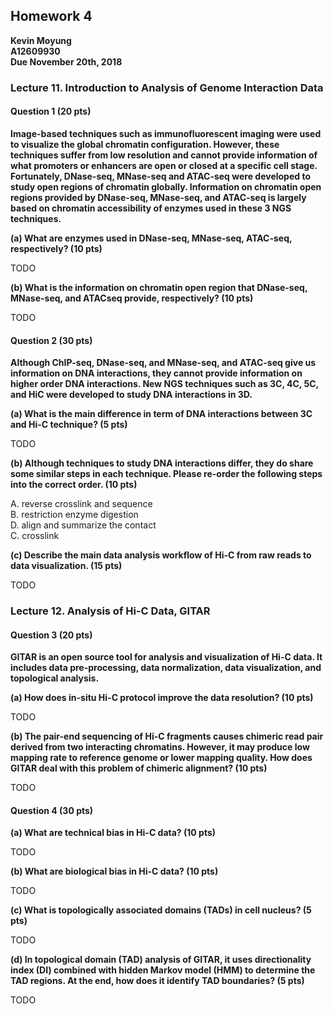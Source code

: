 ## Homework 4

**Kevin Moyung**  
**A12609930**  
**Due November 20th, 2018**  

### Lecture 11. Introduction to Analysis of Genome Interaction Data

#### Question 1 (20 pts)

**Image-based techniques such as immunofluorescent imaging were used to visualize the
global chromatin configuration. However, these techniques suffer from low resolution and
cannot provide information of what promoters or enhancers are open or closed at a specific
cell stage. Fortunately, DNase-seq, MNase-seq and ATAC-seq were developed to study
open regions of chromatin globally. Information on chromatin open regions provided by
DNase-seq, MNase-seq, and ATAC-seq is largely based on chromatin accessibility of
enzymes used in these 3 NGS techniques.**

**(a) What are enzymes used in DNase-seq, MNase-seq, ATAC-seq, respectively? (10 pts)**

TODO

**(b) What is the information on chromatin open region that DNase-seq, MNase-seq, and ATACseq
provide, respectively? (10 pts)**

TODO

#### Question 2 (30 pts)

**Although ChIP-seq, DNase-seq, and MNase-seq, and ATAC-seq give us information on
DNA interactions, they cannot provide information on higher order DNA interactions. New
NGS techniques such as 3C, 4C, 5C, and HiC were developed to study DNA interactions in
3D.**

**(a) What is the main difference in term of DNA interactions between 3C and Hi-C technique? (5
pts)**

TODO

**(b) Although techniques to study DNA interactions differ, they do share some similar steps in
each technique. Please re-order the following steps into the correct order. (10 pts)**

A. reverse crosslink and sequence  
B. restriction enzyme digestion  
D. align and summarize the contact  
C. crosslink  

**(c) Describe the main data analysis workflow of Hi-C from raw reads to data visualization. (15
pts)**

TODO

### Lecture 12. Analysis of Hi-C Data, GITAR

#### Question 3 (20 pts)

**GITAR is an open source tool for analysis and visualization of Hi-C data. It includes data
pre-processing, data normalization, data visualization, and topological analysis.**

**(a) How does in-situ Hi-C protocol improve the data resolution? (10 pts)**

TODO

**(b) The pair-end sequencing of Hi-C fragments causes chimeric read pair derived from two
interacting chromatins. However, it may produce low mapping rate to reference genome or lower
mapping quality. How does GITAR deal with this problem of chimeric alignment? (10 pts)**

TODO

#### Question 4 (30 pts)

**(a) What are technical bias in Hi-C data? (10 pts)**

TODO

**(b) What are biological bias in Hi-C data? (10 pts)**

TODO

**(c) What is topologically associated domains (TADs) in cell nucleus? (5 pts)**

TODO

**(d) In topological domain (TAD) analysis of GITAR, it uses directionality index (DI) combined
with hidden Markov model (HMM) to determine the TAD regions. At the end, how does it
identify TAD boundaries? (5 pts)**

TODO

